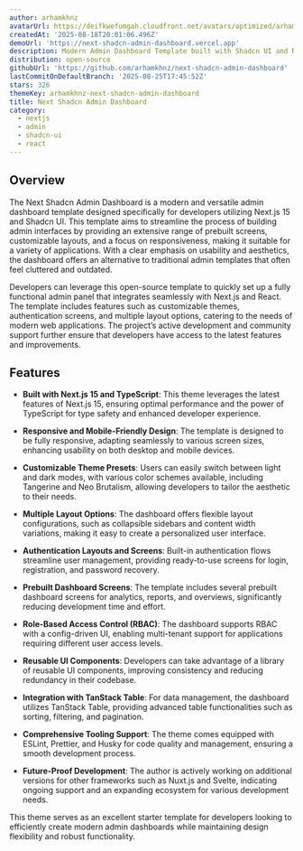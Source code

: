 ```yaml
---
author: arhamkhnz
avatarUrl: https://deifkwefumgah.cloudfront.net/avatars/optimized/arhamkhnz-next-shadcn-admin-dashboard-avatar-128.webp
createdAt: '2025-08-18T20:01:06.496Z'
demoUrl: 'https://next-shadcn-admin-dashboard.vercel.app'
description: Modern Admin Dashboard Template built with Shadcn UI and Next.js 15
distribution: open-source
githubUrl: 'https://github.com/arhamkhnz/next-shadcn-admin-dashboard'
lastCommitOnDefaultBranch: '2025-08-25T17:45:52Z'
stars: 326
themeKey: arhamkhnz-next-shadcn-admin-dashboard
title: Next Shadcn Admin Dashboard
category:
  - nextjs
  - admin
  - shadcn-ui
  - react
---
```


## Overview
The Next Shadcn Admin Dashboard is a modern and versatile admin dashboard template designed specifically for developers utilizing Next.js 15 and Shadcn UI. This template aims to streamline the process of building admin interfaces by providing an extensive range of prebuilt screens, customizable layouts, and a focus on responsiveness, making it suitable for a variety of applications. With a clear emphasis on usability and aesthetics, the dashboard offers an alternative to traditional admin templates that often feel cluttered and outdated. 

Developers can leverage this open-source template to quickly set up a fully functional admin panel that integrates seamlessly with Next.js and React. The template includes features such as customizable themes, authentication screens, and multiple layout options, catering to the needs of modern web applications. The project’s active development and community support further ensure that developers have access to the latest features and improvements.

## Features
- **Built with Next.js 15 and TypeScript**: This theme leverages the latest features of Next.js 15, ensuring optimal performance and the power of TypeScript for type safety and enhanced developer experience.

- **Responsive and Mobile-Friendly Design**: The template is designed to be fully responsive, adapting seamlessly to various screen sizes, enhancing usability on both desktop and mobile devices.

- **Customizable Theme Presets**: Users can easily switch between light and dark modes, with various color schemes available, including Tangerine and Neo Brutalism, allowing developers to tailor the aesthetic to their needs.

- **Multiple Layout Options**: The dashboard offers flexible layout configurations, such as collapsible sidebars and content width variations, making it easy to create a personalized user interface.

- **Authentication Layouts and Screens**: Built-in authentication flows streamline user management, providing ready-to-use screens for login, registration, and password recovery.

- **Prebuilt Dashboard Screens**: The template includes several prebuilt dashboard screens for analytics, reports, and overviews, significantly reducing development time and effort.

- **Role-Based Access Control (RBAC)**: The dashboard supports RBAC with a config-driven UI, enabling multi-tenant support for applications requiring different user access levels.

- **Reusable UI Components**: Developers can take advantage of a library of reusable UI components, improving consistency and reducing redundancy in their codebase.

- **Integration with TanStack Table**: For data management, the dashboard utilizes TanStack Table, providing advanced table functionalities such as sorting, filtering, and pagination.

- **Comprehensive Tooling Support**: The theme comes equipped with ESLint, Prettier, and Husky for code quality and management, ensuring a smooth development process.

- **Future-Proof Development**: The author is actively working on additional versions for other frameworks such as Nuxt.js and Svelte, indicating ongoing support and an expanding ecosystem for various development needs. 

This theme serves as an excellent starter template for developers looking to efficiently create modern admin dashboards while maintaining design flexibility and robust functionality.
